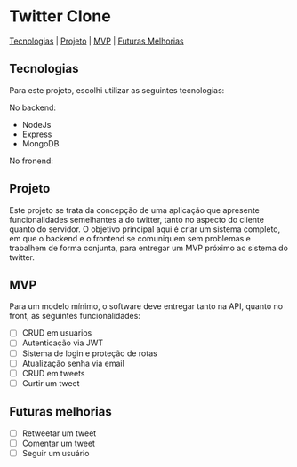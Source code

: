 # Twitter Clone

[Tecnologias](#id01)  |  [Projeto](#id02)  |  [MVP](#id03)  |  [Futuras Melhorias](#id04)

## Tecnologias <a name="id01"></a>

Para este projeto, escolhi utilizar as seguintes tecnologias: 

No backend: 
- NodeJs
- Express
- MongoDB

No fronend:


## Projeto <a name="id02"></a>

Este projeto se trata da concepção de uma aplicação que apresente funcionalidades semelhantes a do twitter, tanto no aspecto do cliente quanto do servidor. O objetivo principal aqui é criar um sistema completo, em que o backend e o frontend se comuniquem sem problemas e trabalhem de forma conjunta, para entregar um MVP próximo ao sistema do twitter.

## MVP <a name="id03"></a>

Para um modelo mínimo, o software deve entregar tanto na API, quanto no front, as seguintes funcionalidades:

- [ ]  CRUD em usuarios
- [ ]  Autenticação via JWT
- [ ]  Sistema de login e proteção de rotas
- [ ]  Atualização senha via email
- [ ]  CRUD em tweets
- [ ]  Curtir um tweet

## Futuras melhorias <a name="id04"></a>

- [ ]  Retweetar um tweet
- [ ]  Comentar um tweet
- [ ]  Seguir um usuário
